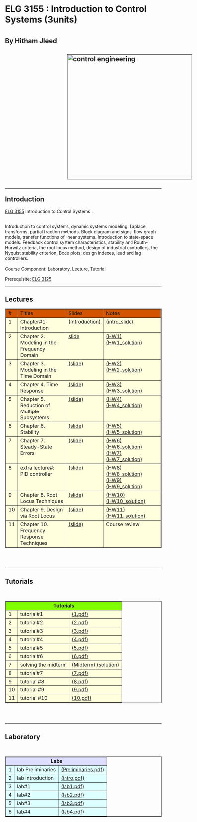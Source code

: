<h1> ELG 3155 : Introduction to Control Systems (3units) <h1>

<h2> By Hitham Jleed <h2>

<picture>
<a href="https://www.geeksforgeeks.org/control-systems-controllers/">
<img src="https://media.geeksforgeeks.org/wp-content/uploads/20230930202534/bbbbbbbbbbbbbbbbbbbbbbbbbbbbbbbbbbbbb.jpg" 
alt="control engineering" border="1" hspace="200" width="400"></a>
</picture>

<!-- ------------------------------------------------------------ -->
<h2><hr><a name="Introduction">Introduction</a></h2>
<a href="https://catalogue.uottawa.ca/en/search/?search=ELG+3155&fscaturl=%2Fen%2F&gscaturl=%2Fen%2F">ELG 3155</a> Introduction to Control Systems .<br><br>

Introduction to control systems, dynamic systems modeling. Laplace transforms, partial fraction methods. Block diagram and signal flow graph models, transfer functions of linear systems. Introduction to state-space models. Feedback control system characteristics, stability and Routh-Hurwitz criteria, the root locus method, design of industrial controllers, the Nyquist stability criterion, Bode plots, design indexes, lead and lag controllers.
<br><br>
Course Component: Laboratory, Lecture, Tutorial
<br><br>
Prerequisite: <a href="https://catalogue.uottawa.ca/search/?P=ELG%203125">ELG 3125</a>  



		
<!---- Anothe Section ----------------------------------------->
<hr><h2><a name="problems">Lectures</a></h2>


<table width="70%" border="2" cellspacing="0" cellpadding="2">
<tbody><tr bgcolor="#ddeeff">


</th></tr><tr valign="top">
<td bgcolor="#D35400"> #
</td><td bgcolor="#D35400">Titles
</td><td bgcolor="#D35400">Slides
</td><td bgcolor="#D35400">Notes
<br>


</th></tr><tr valign="top">
<td bgcolor="#ffffdd"> 1
</td><td bgcolor="#ffffdd">Chapter#1: Introduction</a>
</td><td bgcolor="#ffffdd"><a href="https://github.com/hjleed/ELG-3155-Introduction-to-Control-Systems-/blob/main/lectures/Chapter0_Intro.pdf">(Introduction)</a>
</td><td bgcolor="#ffffdd"><a href="https://github.com/hjleed/ELG-3155-Introduction-to-Control-Systems-/blob/main/lectures/Chapter1.pdf">(intro_slide)</a>
<br>

</th></tr><tr valign="top">
<td bgcolor="#ffffdd"> 2
</td><td bgcolor="#ffffdd">Chapter 2. Modeling in the Frequency Domain</a>
</td><td bgcolor="#ffffdd"><a href="https://github.com/hjleed/ELG-3155-Introduction-to-Control-Systems-/blob/main/lectures/Chapter2.pdf">slide</a>
</td><td bgcolor="#ffffdd">
<a href="https://github.com/hjleed/ELG-3155-Introduction-to-Control-Systems-/blob/main/Qs/HW2.pdf">(HW1)</a>
<a href="https://github.com/hjleed/ELG-3155-Introduction-to-Control-Systems-/blob/main/Qs/HW2_solution.pdf">(HW1_solution)</a>
<br>

</th></tr><tr valign="top">
<td bgcolor="#ffffdd"> 3
</td><td bgcolor="#ffffdd">Chapter 3. Modeling in the Time Domain</a>
</td><td bgcolor="#ffffdd"><a href="https://github.com/hjleed/ELG-3155-Introduction-to-Control-Systems-/blob/main/lectures/Chapter3.pdf">(slide)</a>
</td><td bgcolor="#ffffdd">
<a href="https://github.com/hjleed/ELG-3155-Introduction-to-Control-Systems-/blob/main/Qs/HW2.pdf">(HW2)</a>
<a href="https://github.com/hjleed/ELG-3155-Introduction-to-Control-Systems-/blob/main/Qs/HW2_solution.pdf">(HW2_solution)</a>
<br>
</th></tr><tr valign="top">
<td bgcolor="#ffffdd"> 4
</td><td bgcolor="#ffffdd">Chapter 4. Time Response</a>
</td><td bgcolor="#ffffdd"><a href="https://github.com/hjleed/ELG-3155-Introduction-to-Control-Systems-/blob/main/lectures/Chapter4.pdf">(slide)</a>
</td><td bgcolor="#ffffdd">
<a href="https://github.com/hjleed/ELG-3155-Introduction-to-Control-Systems-/blob/main/Qs/HW3.pdf">(HW3)</a>
<a href="https://github.com/hjleed/ELG-3155-Introduction-to-Control-Systems-/blob/main/Qs/HW3_solution.pdf">(HW3_solution)</a>
<br>

</th></tr><tr valign="top">
<td bgcolor="#ffffdd"> 5
</td><td bgcolor="#ffffdd">Chapter 5. Reduction of Multiple Subsystems</a>
</td><td bgcolor="#ffffdd"><a href="https://github.com/hjleed/ELG-3155-Introduction-to-Control-Systems-/blob/main/lectures/Chapter5.pdf">(slide)</a>
</td><td bgcolor="#ffffdd">
<a href="https://github.com/hjleed/ELG-3155-Introduction-to-Control-Systems-/blob/main/Qs/HW4.pdf">(HW4)</a>
<a href="https://github.com/hjleed/ELG-3155-Introduction-to-Control-Systems-/blob/main/Qs/HW4_solution.pdf">(HW4_solution)</a>
<br>

</th></tr><tr valign="top">
<td bgcolor="#ffffdd"> 6
</td><td bgcolor="#ffffdd">Chapter 6. Stability</a>
</td><td bgcolor="#ffffdd"><a href="https://github.com/hjleed/ELG-3155-Introduction-to-Control-Systems-/blob/main/lectures/Chapter6.pdf">(slide)</a>
</td><td bgcolor="#ffffdd">
<a href="https://github.com/hjleed/ELG-3155-Introduction-to-Control-Systems-/blob/main/Qs/HW5.pdf">(HW5)</a>
<a href="https://github.com/hjleed/ELG-3155-Introduction-to-Control-Systems-/blob/main/Qs/HW5_solution.pdf">(HW5_solution)</a>
<br>

</th></tr><tr valign="top">
<td bgcolor="#ffffdd"> 7
</td><td bgcolor="#ffffdd">Chapter 7. Steady-State Errors</a>
</td><td bgcolor="#ffffdd"><a href="https://github.com/hjleed/ELG-3155-Introduction-to-Control-Systems-/blob/main/lectures/Chapter7.pdf">(slide)</a>
</td><td bgcolor="#ffffdd">
<a href="https://github.com/hjleed/ELG-3155-Introduction-to-Control-Systems-/blob/main/Qs/HW6.pdf">(HW6)</a>
<a href="https://github.com/hjleed/ELG-3155-Introduction-to-Control-Systems-/blob/main/Qs/HW6_solution.pdf">(HW6_solution)</a>
<a href="https://github.com/hjleed/ELG-3155-Introduction-to-Control-Systems-/blob/main/Qs/HW7.pdf">(HW7)</a>
<a href="https://github.com/hjleed/ELG-3155-Introduction-to-Control-Systems-/blob/main/Qs/HW7_solution.pdf">(HW7_solution)</a>
<br>

</th></tr><tr valign="top">
<td bgcolor="#ffffdd"> 8
</td><td bgcolor="#ffffdd">extra lecture#: PID controller</a>
</td><td bgcolor="#ffffdd"><a href="https://github.com/hjleed/ELG-3155-Introduction-to-Control-Systems-/blob/main/lectures/Introduction_to_PID_control.pdf">(slide)</a>
</td><td bgcolor="#ffffdd">
<a href="https://github.com/hjleed/ELG-3155-Introduction-to-Control-Systems-/blob/main/Qs/HW8.pdf">(HW8)</a>
<a href="https://github.com/hjleed/ELG-3155-Introduction-to-Control-Systems-/blob/main/Qs/HW8_solution.pdf">(HW8_solution)</a>
<a href="https://github.com/hjleed/ELG-3155-Introduction-to-Control-Systems-/blob/main/Qs/HW7.pdf">(HW9)</a>
<a href="https://github.com/hjleed/ELG-3155-Introduction-to-Control-Systems-/blob/main/Qs/HW7_solution.pdf">(HW9_solution)</a>
<br>

</th></tr><tr valign="top">
<td bgcolor="#ffffdd"> 9
</td><td bgcolor="#ffffdd">Chapter 8. Root Locus Techniques</a>
</td><td bgcolor="#ffffdd"><a href="https://github.com/hjleed/ELG-3155-Introduction-to-Control-Systems-/blob/main/lectures/Chapter8.pdf">(slide)</a>
</td><td bgcolor="#ffffdd">
<a href="https://github.com/hjleed/ELG-3155-Introduction-to-Control-Systems-/blob/main/Qs/HW6.pdf">(HW10)</a>
<a href="https://github.com/hjleed/ELG-3155-Introduction-to-Control-Systems-/blob/main/Qs/HW6_solution.pdf">(HW10_solution)</a>

<br>

</th></tr><tr valign="top">
<td bgcolor="#ffffdd"> 10
</td><td bgcolor="#ffffdd">Chapter 9. Design via Root Locus</a>
</td><td bgcolor="#ffffdd"><a href="https://github.com/hjleed/ELG-3155-Introduction-to-Control-Systems-/blob/main/lectures/Chapter9.pdf">(slide)</a>
</td><td bgcolor="#ffffdd">
<a href="https://github.com/hjleed/ELG-3155-Introduction-to-Control-Systems-/blob/main/Qs/HW11.pdf">(HW11)</a>
<a href="https://github.com/hjleed/ELG-3155-Introduction-to-Control-Systems-/blob/main/Qs/Hw11_solution.pdf">(HW11_solution)</a>
<br>

</th></tr><tr valign="top">
<td bgcolor="#ffffdd"> 11
</td><td bgcolor="#ffffdd">Chapter 10. Frequency Response Techniques</a>
</td><td bgcolor="#ffffdd"><a href="https://github.com/hjleed/ELG-3155-Introduction-to-Control-Systems-/blob/main/lectures/Chapter10.pdf">(slide)</a>
</td><td bgcolor="#ffffdd">Course review</a>
<br>

</th></tr><tr valign="top">


</td></tr></tbody></table>
<br><br>

<!---- Anothe Section ----------------------------------------->
<hr><h2><a name="Tutorials">Tutorials </a></h2>


<table width="70%" border="2" cellspacing="0" cellpadding="2">
<tbody><tr bgcolor="#ddeeff">


</th></tr><tr valign="top">
<td style="text-align: center;" colspan="3" bgcolor="#80ff00"><b> Tutorials </B></td>
<br>


</th></tr><tr valign="top">
<td bgcolor="#ffffdd"> 1
</td><td bgcolor="#ffffdd">tutorial#1</a>
</td><td bgcolor="#ffffdd"><a href="https://github.com/hjleed/ELG-3155-Introduction-to-Control-Systems-/blob/main/Tutorials/Tutorial_1.pdf">(1.pdf)</a>
<br>


</th></tr><tr valign="top">
<td bgcolor="#ffffdd"> 2
</td><td bgcolor="#ffffdd"> tutorial#2</a>
</td><td bgcolor="#ffffdd"><a href="https://github.com/hjleed/ELG-3155-Introduction-to-Control-Systems-/blob/main/Tutorials/Tutorial_2.pdf">(2.pdf)</a>
<br>

</th></tr><tr valign="top">
<td bgcolor="#ffffdd"> 3
</td><td bgcolor="#ffffdd"> tutorial#3</a>
</td><td bgcolor="#ffffdd"><a href="https://github.com/hjleed/ELG-3155-Introduction-to-Control-Systems-/blob/main/Tutorials/Tutorial_3.pdf">(3.pdf)</a>
<br>

</th></tr><tr valign="top">
<td bgcolor="#ffffdd"> 4
</td><td bgcolor="#ffffdd"> tutorial#4</a>
</td><td bgcolor="#ffffdd"><a href="https://github.com/hjleed/ELG-3155-Introduction-to-Control-Systems-/blob/main/Tutorials/Tutorial_4.pdf">(4.pdf)</a>
<br>

</th></tr><tr valign="top">
<td bgcolor="#ffffdd"> 5
</td><td bgcolor="#ffffdd"> tutorial#5</a>
</td><td bgcolor="#ffffdd"><a href="https://github.com/hjleed/ELG-3155-Introduction-to-Control-Systems-/blob/main/Tutorials/Tutorial_5.pdf">(5.pdf)</a>
<br>

</th></tr><tr valign="top">
<td bgcolor="#ffffdd"> 6
</td><td bgcolor="#ffffdd"> tutorial#6 </a>
</td><td bgcolor="#ffffdd"><a href="https://github.com/hjleed/ELG-3155-Introduction-to-Control-Systems-/blob/main/Tutorials/Tutorial_6.pdf">(6.pdf)</a>
<br>

</th></tr><tr valign="top">
<td bgcolor="#ffffdd"> 7
</td><td bgcolor="#ffffdd"> solving the midterm</a>
</td><td bgcolor="#ffffdd">
<a href="https://github.com/hjleed/ELG-3155-Introduction-to-Control-Systems-/blob/main/Qs/Midterm.pdf">(Midterm)</a>
<a href="https://github.com/hjleed/ELG-3155-Introduction-to-Control-Systems-/blob/main/Qs/Mid_solution.pdf">(solution)</a>
<br>

</th></tr><tr valign="top">
<td bgcolor="#ffffdd"> 8
</td><td bgcolor="#ffffdd"> tutorial#7</a>
</td><td bgcolor="#ffffdd"><a href="https://github.com/hjleed/ELG-3155-Introduction-to-Control-Systems-/blob/main/Tutorials/Tutorial7.pdf">(7.pdf)</a>
<br>

</th></tr><tr valign="top">
<td bgcolor="#ffffdd"> 9
</td><td bgcolor="#ffffdd"> tutorial #8 </a>
</td><td bgcolor="#ffffdd"><a href="https://github.com/hjleed/ELG-3155-Introduction-to-Control-Systems-/blob/main/Tutorials/Tutorial%208.pdf">(8.pdf)</a>
<br>

</th></tr><tr valign="top">
<td bgcolor="#ffffdd"> 10
</td><td bgcolor="#ffffdd"> tutorial #9 </a>
</td><td bgcolor="#ffffdd"><a href="https://github.com/hjleed/ELG-3155-Introduction-to-Control-Systems-/blob/main/Tutorials/Tutorial%209.pdf">(9.pdf)</a>
<br>

</th></tr><tr valign="top">
<td bgcolor="#ffffdd"> 11
</td><td bgcolor="#ffffdd"> tutorial #10 </a>
</td><td bgcolor="#ffffdd"><a href="https://github.com/hjleed/ELG-3155-Introduction-to-Control-Systems-/blob/main/Tutorials/Tutorial%2010.pdf">(10.pdf)</a>
<br>

</td></tr></tbody></table>
<br><br>


<!---- Anothe Section ----------------------------------------->
<hr><h2><a name="Tutorials">Laboratory </a></h2>


<table width="70%" border="2" cellspacing="0" cellpadding="2">
<tbody><tr bgcolor="#ddffff">


</th></tr><tr valign="top">
<td style="text-align: center;" colspan="3" bgcolor="#ddddff"><b> Labs </B></td>
<br>


</th></tr><tr valign="top">
<td bgcolor="#ddffff"> 1
</td><td bgcolor="#ddffff">lab Preliminaries</a>
</td><td bgcolor="#ddffff"><a href="https://github.com/hjleed/ELG-3155-Introduction-to-Control-Systems-/blob/main/labs/lab_Preliminaries.pdf">(Preliminaries.pdf)</a>
<br>


</th></tr><tr valign="top">
<td bgcolor="#ddffff"> 2
</td><td bgcolor="#ddffff"> lab introduction</a>
</td><td bgcolor="#ddffff"><a href="https://github.com/hjleed/ELG-3155-Introduction-to-Control-Systems-/blob/main/labs/lab_intro.pdf">(intro.pdf)</a>
<br>

</th></tr><tr valign="top">
<td bgcolor="#ddffff"> 3
</td><td bgcolor="#ddffff"> lab#1</a>
</td><td bgcolor="#ddffff"><a href="https://github.com/hjleed/ELG-3155-Introduction-to-Control-Systems-/blob/main/labs/lab1.pdf">(lab1.pdf)</a>
<br>

</th></tr><tr valign="top">
<td bgcolor="#ddffff"> 4
</td><td bgcolor="#ddffff"> lab#2</a>
</td><td bgcolor="#ddffff"><a href="https://github.com/hjleed/ELG-3155-Introduction-to-Control-Systems-/blob/main/labs/lab2.pdf">(lab2.pdf)</a>
<br>

</th></tr><tr valign="top">
<td bgcolor="#ddffff"> 5
</td><td bgcolor="#ddffff"> lab#3</a>
</td><td bgcolor="#ddffff"><a href="https://github.com/hjleed/ELG-3155-Introduction-to-Control-Systems-/blob/main/labs/lab3.pdf">(lab3.pdf)</a>
<br>

</th></tr><tr valign="top">
<td bgcolor="#ddffff"> 6
</td><td bgcolor="#ddffff"> lab#4 </a>
</td><td bgcolor="#ddffff"><a href="https://github.com/hjleed/ELG-3155-Introduction-to-Control-Systems-/blob/main/labs/lab4.pdf">(lab4.pdf)</a>
<br>


</td></tr></tbody></table>
<br><br>
